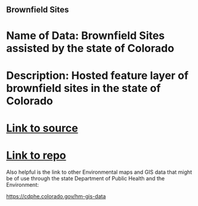 ## Brownfield Sites 

# Name of Data: Brownfield Sites assisted by the state of Colorado 

# Description: Hosted feature layer of brownfield sites in the state of Colorado

# [Link to source](https://services3.arcgis.com/66aUo8zsujfVXRIT/ArcGIS/rest/services/CDPHE_Brownfield/FeatureServer/0?f=pjson)

# [Link to repo](https://github.com/elisechessman/up206a-elise/blob/main/Data/Brownfields_CO_json) 


Also helpful is the link to other Environmental maps and GIS data that might be of use through the state Department of Public Health and the Environment: 

https://cdphe.colorado.gov/hm-gis-data

